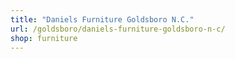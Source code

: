 ```yaml
---
title: "Daniels Furniture Goldsboro N.C."
url: /goldsboro/daniels-furniture-goldsboro-n-c/
shop: furniture
---
```


